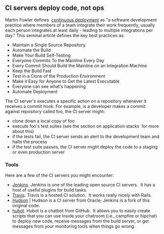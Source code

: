 ## CI servers deploy code, not ops

Martin Fowler defines  [continuous deployment](http://www.martinfowler.com/articles/continuousIntegration.html) as "a software development practice where members of a team integrate their work frequently, usually each person integrates at least daily - leading to multiple integrations per day." This seminal article defines the key best practices as:

- Maintain a Single Source Repository.
- Automate the Build
- Make Your Build Self-Testing
- Everyone Commits To the Mainline Every Day
- Every Commit Should Build the Mainline on an Integration Machine
- Keep the Build Fast
- Test in a Clone of the Production Environment
- Make it Easy for Anyone to Get the Latest Executable
- Everyone can see what's happening
- Automate Deployment

The CI server's executes a specific action on a repository whenever it receives a commit hook. For example, is a developer makes a commit against repository called foo, the CI server might:

- clone down a local copy of foo
- execute foo's test suites (see the section on application stacks  for more about this)
- if the tests fail, the CI server sends an alert to the development team and halts the process
- if the test suite passes, the CI server might deploy the code to a staging or even production server

### Tools

Here are a few of the CI servers you might encounter:

* [Jenkins](http://jenkins-ci.org/).  Jenkins is one of the leading open source CI servers.  It has a host of useful plugins for build tasks.
* [Travis](https://travis-ci.org/). Travis is a hosted CI solution.  It works really nicely with Rails.
* [Hudson](http://hudson-ci.org/ "") | Hudson is a CI server from Oracle; Jenkins is a fork of this original code.
* [hubot](http://hubot.github.com/).  Hubot is a chatbot from GitHub.  It allows you to easily create scripts that you can use inside your chatroom (i.e., campfire or hipchat) to deploy new code, receive messages from the build server, or get messages from your monitoring tools when things go wrong.  
 

